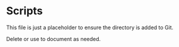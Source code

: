 # Scripts

This file is just a placeholder to ensure the directory is added to Git.

Delete or use to document as needed.